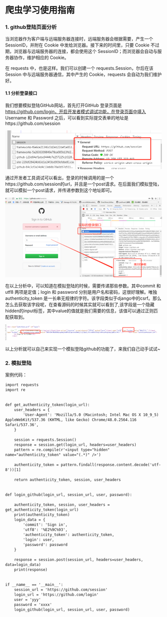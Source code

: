 
# 爬虫学习使用指南


### 1. github登陆页面分析

当浏览器作为客户端与远端服务器连接时，远端服务器会根据需要，产生一个 SessionID，并附在 Cookie 中发给浏览器。接下来的时间里，只要 Cookie 不过期，浏览器与远端服务器的连接，都会使用这个 SessionID；而浏览器会自动与服务器协作，维护相应的 Cookie。

在 requests 中，也是这样。我们可以创建一个 requests.Session，尔后在该 Session 中与远端服务器通信，其中产生的 Cookie，requests 会自动为我们维护好。

#### 1.1 分析登录接口

我们想要模拟登陆GitHub网站，首先打开GitHub 登录页面是 https://github.com/login，开启开发者模式调试功能，在登录页面中填入 Username 和 Password 之后，可以看到实际提交表单的地址是https://github.com/session

![图](images/spider_github_session.png)

通过开发者工具调试可以看出，登录的时候调用的是一个https://github.com/session的url，并且是一个post请求。在后面我们模拟登陆，就可以模拟一个post请求，并传递参数到这个地址即可。

![图](images/spider_github_login.png)

在以上分析中，可以知道在模拟登陆的时候，需要传递那些参数。其中commit 和 utf8 两项是定值；login 和 password 分别是用户名和密码，这很好理解。唯独authenticity_token 是一长串无规律的字符。该字段类似于django中的csrf。那么怎么去获取该字段呢，在查看源码的时候其实就可以看到了,该字段是一个隐藏hidden的input标签，其中value的值就是我们需要的信息，该值可以通过正则匹配获取到。

![图](images/spider_githb_token.png)

以上分析就可以自己来实现一个模拟登陆github的功能了，来我们自己动手试试~

### 2. 模拟登陆

案例代码：
	
	import requests
	import re


	def get_authenticity_token(login_url):
	    user_headers = {
	        'User-Agent': 'Mozilla/5.0 (Macintosh; Intel Mac OS X 10_9_5) AppleWebKit/537.36 (KHTML, like Gecko) Chrome/48.0.2564.116 Safari/537.36',
	    }
	
	    session = requests.Session()
	    response = session.get(login_url, headers=user_headers)
	    pattern = re.compile(r'<input type="hidden" name="authenticity_token" value="(.*)" />')
	
	    authenticity_token = pattern.findall(response.content.decode('utf-8'))[1]
	
	    return authenticity_token, session, user_headers


	def login_github(login_url, session_url, user, password):
	
	    authenticity_token, session, user_headers = get_authenticity_token(login_url)
	    print(authenticity_token)
	    login_data = {
	        'commit': 'Sign in',
	        'utf8': '%E2%9C%93',
	        'authenticity_token': authenticity_token,
	        'login': user,
	        'password': password
	    }
	
	    response = session.post(session_url, headers=user_headers, data=login_data)
	    print(response)


	if __name__ == '__main__':
	    session_url = 'https://github.com/session'
	    login_url = 'https://github.com/login'
	    user = 'yyy'
	    password = 'xxxx'
	    login_github(login_url, session_url, user, password)

